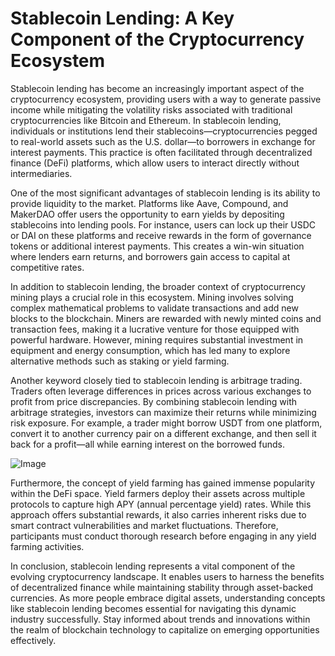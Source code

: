 # Stablecoin Lending: A Key Component of the Cryptocurrency Ecosystem

Stablecoin lending has become an increasingly important aspect of the cryptocurrency ecosystem, providing users with a way to generate passive income while mitigating the volatility risks associated with traditional cryptocurrencies like Bitcoin and Ethereum. In stablecoin lending, individuals or institutions lend their stablecoins—cryptocurrencies pegged to real-world assets such as the U.S. dollar—to borrowers in exchange for interest payments. This practice is often facilitated through decentralized finance (DeFi) platforms, which allow users to interact directly without intermediaries.

One of the most significant advantages of stablecoin lending is its ability to provide liquidity to the market. Platforms like Aave, Compound, and MakerDAO offer users the opportunity to earn yields by depositing stablecoins into lending pools. For instance, users can lock up their USDC or DAI on these platforms and receive rewards in the form of governance tokens or additional interest payments. This creates a win-win situation where lenders earn returns, and borrowers gain access to capital at competitive rates.

In addition to stablecoin lending, the broader context of cryptocurrency mining plays a crucial role in this ecosystem. Mining involves solving complex mathematical problems to validate transactions and add new blocks to the blockchain. Miners are rewarded with newly minted coins and transaction fees, making it a lucrative venture for those equipped with powerful hardware. However, mining requires substantial investment in equipment and energy consumption, which has led many to explore alternative methods such as staking or yield farming.

Another keyword closely tied to stablecoin lending is arbitrage trading. Traders often leverage differences in prices across various exchanges to profit from price discrepancies. By combining stablecoin lending with arbitrage strategies, investors can maximize their returns while minimizing risk exposure. For example, a trader might borrow USDT from one platform, convert it to another currency pair on a different exchange, and then sell it back for a profit—all while earning interest on the borrowed funds.

![Image](https://github.com/user-attachments/assets/057c907c-805e-4310-a052-f5031067f3de)

Furthermore, the concept of yield farming has gained immense popularity within the DeFi space. Yield farmers deploy their assets across multiple protocols to capture high APY (annual percentage yield) rates. While this approach offers substantial rewards, it also carries inherent risks due to smart contract vulnerabilities and market fluctuations. Therefore, participants must conduct thorough research before engaging in any yield farming activities.

In conclusion, stablecoin lending represents a vital component of the evolving cryptocurrency landscape. It enables users to harness the benefits of decentralized finance while maintaining stability through asset-backed currencies. As more people embrace digital assets, understanding concepts like stablecoin lending becomes essential for navigating this dynamic industry successfully. Stay informed about trends and innovations within the realm of blockchain technology to capitalize on emerging opportunities effectively.